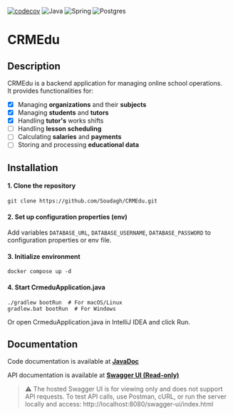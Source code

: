 [![codecov](https://codecov.io/gh/Soudagh/CRMEdu/graph/badge.svg?token=27CBSXJHDE)](https://codecov.io/gh/Soudagh/CRMEdu)
![Java](https://img.shields.io/badge/Java-ED8B00?style=flat&logo=openjdk&logoColor=white)
![Spring](https://img.shields.io/badge/Spring-6DB33F?style=flat&logo=spring&logoColor=white)
![Postgres](https://img.shields.io/badge/PostgreSQL-4169E1?style=flat&logo=postgresql&logoColor=white)
# CRMEdu

## Description
CRMEdu is a backend application for managing online school operations.  
It provides functionalities for:
- [x] Managing **organizations** and their **subjects**
- [x] Managing **students** and **tutors**
- [x] Handling **tutor's** works shifts
- [ ] Handling **lesson scheduling** 
- [ ] Calculating **salaries** and **payments**
- [ ] Storing and processing **educational data**

## Installation
#### 1. Clone the repository
```git clone https://github.com/Soudagh/CRMEdu.git```

#### 2. Set up configuration properties (env)
Add variables `DATABASE_URL`, `DATABASE_USERNAME`, `DATABASE_PASSWORD` to configuration properties or env file.

#### 3. Initialize environment
```docker compose up -d```

#### 4. Start CrmeduApplication.java
```
./gradlew bootRun  # For macOS/Linux
gradlew.bat bootRun  # For Windows
``` 
Or open CrmeduApplication.java in IntelliJ IDEA and click Run.

## Documentation
Code documentation is available at [**JavaDoc**](https://soudagh.github.io/CRMEdu/javadoc/)

API documentation is available at [**Swagger UI (Read-only)**](https://soudagh.github.io/CRMEdu/swagger/index.html)

> ⚠️ The hosted Swagger UI is for viewing only and does not support API requests.
> To test API calls, use Postman, cURL, or run the server locally and access:
> http://localhost:8080/swagger-ui/index.html
